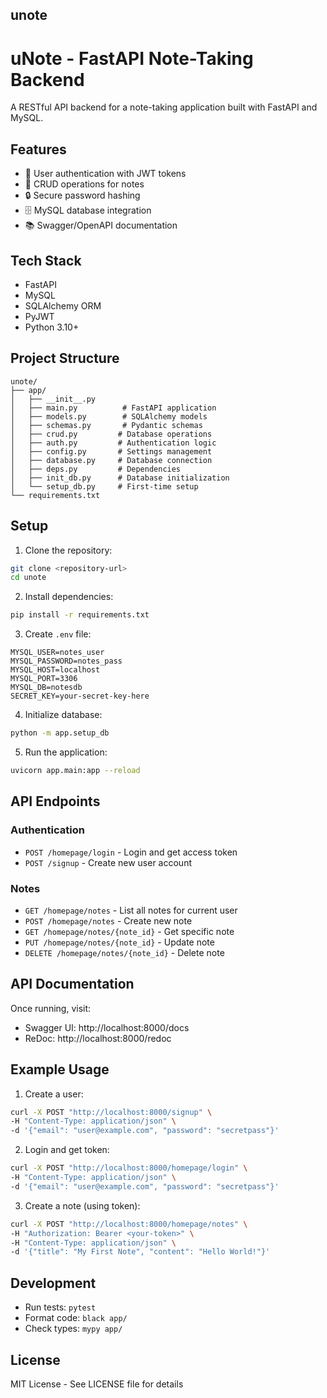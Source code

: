 ## unote

# uNote - FastAPI Note-Taking Backend

A RESTful API backend for a note-taking application built with FastAPI and MySQL.

## Features

- 🔐 User authentication with JWT tokens
- 📝 CRUD operations for notes
- 🔒 Secure password hashing
- 🗄️ MySQL database integration
- 📚 Swagger/OpenAPI documentation

## Tech Stack

- FastAPI
- MySQL
- SQLAlchemy ORM
- PyJWT
- Python 3.10+

## Project Structure

```
unote/
├── app/
│   ├── __init__.py
│   ├── main.py          # FastAPI application
│   ├── models.py        # SQLAlchemy models
│   ├── schemas.py       # Pydantic schemas
│   ├── crud.py         # Database operations
│   ├── auth.py         # Authentication logic
│   ├── config.py       # Settings management
│   ├── database.py     # Database connection
│   ├── deps.py         # Dependencies
│   ├── init_db.py      # Database initialization
│   └── setup_db.py     # First-time setup
└── requirements.txt
```

## Setup

1. Clone the repository:
```bash
git clone <repository-url>
cd unote
```

2. Install dependencies:
```bash
pip install -r requirements.txt
```

3. Create `.env` file:
```env
MYSQL_USER=notes_user
MYSQL_PASSWORD=notes_pass
MYSQL_HOST=localhost
MYSQL_PORT=3306
MYSQL_DB=notesdb
SECRET_KEY=your-secret-key-here
```

4. Initialize database:
```bash
python -m app.setup_db
```

5. Run the application:

```bash
uvicorn app.main:app --reload
```

## API Endpoints

### Authentication
- `POST /homepage/login` - Login and get access token
- `POST /signup` - Create new user account

### Notes
- `GET /homepage/notes` - List all notes for current user
- `POST /homepage/notes` - Create new note
- `GET /homepage/notes/{note_id}` - Get specific note
- `PUT /homepage/notes/{note_id}` - Update note
- `DELETE /homepage/notes/{note_id}` - Delete note

## API Documentation

Once running, visit:
- Swagger UI: http://localhost:8000/docs
- ReDoc: http://localhost:8000/redoc

## Example Usage

1. Create a user:
```bash
curl -X POST "http://localhost:8000/signup" \
-H "Content-Type: application/json" \
-d '{"email": "user@example.com", "password": "secretpass"}'
```

2. Login and get token:
```bash
curl -X POST "http://localhost:8000/homepage/login" \
-H "Content-Type: application/json" \
-d '{"email": "user@example.com", "password": "secretpass"}'
```

3. Create a note (using token):
```bash
curl -X POST "http://localhost:8000/homepage/notes" \
-H "Authorization: Bearer <your-token>" \
-H "Content-Type: application/json" \
-d '{"title": "My First Note", "content": "Hello World!"}'
```

## Development

- Run tests: `pytest`
- Format code: `black app/`
- Check types: `mypy app/`

## License

MIT License - See LICENSE file for details